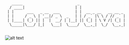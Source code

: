 
```
   _____                         _                     
  / ____|                       | |                    
 | |      ___   _ __  ___       | |  __ _ __   __ __ _ 
 | |     / _ \ | '__|/ _ \  _   | | / _` |\ \ / // _` |
 | |____| (_) || |  |  __/ | |__| || (_| | \ V /| (_| |
  \_____|\___/ |_|   \___|  \____/  \__,_|  \_/  \__,_|
                                                       
```                                                       
![alt text](https://hackbulgaria.com/education/certificate/812c5fcb-2fc7-45b3-82a7-2b56eb0b2e14/)
